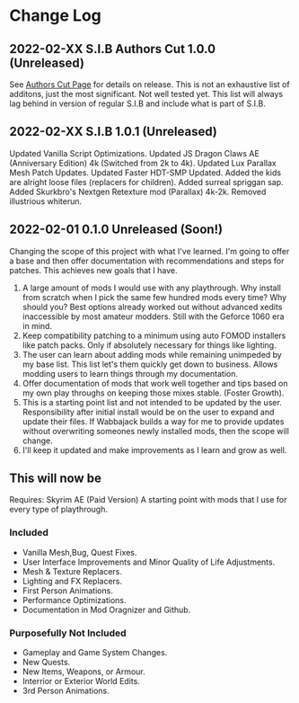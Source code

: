 # Change Log

## 2022-02-XX S.I.B Authors Cut 1.0.0 (Unreleased)
See [Authors Cut Page](https://github.com/bradgillap/somewhereinbetween/wiki/SIB-Authors-Cut) for details on release.
This is not an exhaustive list of additons, just the most significant. Not well tested yet.
This list will always lag behind in version of regular S.I.B and include what is part of S.I.B.

## 2022-02-XX S.I.B 1.0.1 (Unreleased)
Updated Vanilla Script Optimizations.
Updated JS Dragon Claws AE (Anniversary Edition) 4k (Switched from 2k to 4k).
Updated Lux Parallax Mesh Patch Updates.
Updated Faster HDT-SMP Updated.
Added the kids are alright loose files (replacers for children).
Added surreal spriggan sap.
Added Skurkbro's Nextgen Retexture mod (Parallax) 4k-2k.
Removed illustrious whiterun.

## 2022-02-01 0.1.0 Unreleased (Soon!)

Changing the scope of this project with what I've learned.  I'm going to offer a base and then offer documentation with recommendations and steps for patches. This achieves new goals that I have.

1. A large amount of mods I would use with any playthrough. Why install from scratch when I pick the same few hundred mods every time? Why should you? Best options already worked out without advanced xedits inaccessible by most amateur modders. Still with the Geforce 1060 era in mind.
2. Keep compatibility patching to a minimum using auto FOMOD installers like patch packs. Only if absolutely necessary for things like lighting.
3. The user can learn about adding mods while remaining unimpeded by my base list. This list let's them quickly get down to business. Allows modding users to learn things through my documentation.
4. Offer documentation of mods that work well together and tips based on my own play throughs on keeping those mixes stable. (Foster Growth).
5. This is a starting point list and not intended to be updated by the user. Responsibility after initial install would be on the user to expand and update their files. If Wabbajack builds a way for me to provide updates without overwriting someones newly installed mods, then the scope will change.
6. I'll keep it updated and make improvements as I learn and grow as well.

## This will now be

Requires: Skyrim AE (Paid Version)
A starting point with mods that I use for every type of playthrough.

### Included

* Vanilla Mesh,Bug, Quest Fixes.
* User Interface Improvements and Minor Quality of Life Adjustments.
* Mesh & Texture Replacers.
* Lighting and FX Replacers.
* First Person Animations.
* Performance Optimizations.
* Documentation in Mod Oragnizer and Github.

### Purposefully Not Included

* Gameplay and Game System Changes.
* New Quests.
* New Items, Weapons, or Armour.
* Interrior or Exterior World Edits.
* 3rd Person Animations.
